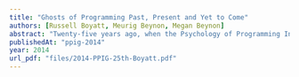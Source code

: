 ```yaml
---
title: "Ghosts of Programming Past, Present and Yet to Come"
authors: [Russell Boyatt, Meurig Beynon, Megan Beynon]
abstract: "Twenty-five years ago, when the Psychology of Programming Interest Group (PPIG) was established, the concept of programming seemed rather robust and clear. With Turing's characterisation of algorithms at its core, its meaning could be safely broadened to include the many peripheral activities surrounding the production of software that – as can be inferred from the Call for Papers – have become the natural habitat for PPIG. Today, the nature and status of programming is much murkier. For instance, in his state-of-the-art reflections on programming [13], Chris Granger poses the questions What is programming? and What is wrong with programming?. Despite the great promise – and perhaps even greater expectations – for applications of computational thinking, programming issues that were perceived as of the essence are no longer so prominently represented in computing-in-the-wild. For instance, the programming languages SCRATCH and Go – with radically different motivations – shift the focus from programming paradigms, formal programming language semantics and sophisticated abstract programming constructs to highly pragmatic issues relating to the experience of the developer. This paper makes the case that in understanding this intellectual development in approaches to program-related activity it is helpful to stop stretching the notion of ‘programming’ ever wider and to appeal instead to a broader complementary concept. To this end, in this paper, we propose to confine the term ‘programming’ to the authentic meaning it acquires through Turing’s characterisation, and address the wider agenda to which it has been enlisted – and through which its meaning has been adulterated – by introducing the notion of 'making construals'. This proposal reflects twenty-five years of parallel development of Empirical Modelling, an approach to computing that has taken much inspiration and encouragement from the PPIG agenda [7, 9, 11]."
publishedAt: "ppig-2014"
year: 2014
url_pdf: "files/2014-PPIG-25th-Boyatt.pdf"
---
```

